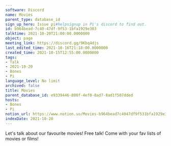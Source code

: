 ```yaml
---
software: Discord
name: Movies
parent_type: database_id
sign_up_here: Issue pi#helpsignup in Pi's discord to find out.
id: b964bead-7c40-47df-9f53-1bfa1929e303
talktime: 2021-10-20T21:00:00.0000000
object: page
meeting_link: https://discord.gg/9Kbq4djs
last_edited_time: 2021-10-16T21:18:00.0000000
created_time: 2021-10-15T12:55:00.0000000
tags:
- Talk
- 2021-10-20
- Bones
- Pi
language_level: No limit
archived: false
title: Movies
parent_database_id: e9339446-880f-4ef0-8ad7-8ad1f507dded
hosts:
- Bones
- Pi
notion_url: https://www.notion.so/Movies-b964bead7c4047df9f531bfa1929e303
indexDate: 2021-10-20
---
```


Let's talk about our favourite movies!
Free talk! Come with your fav lists of movies or films!


